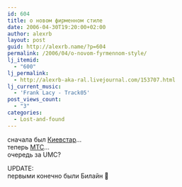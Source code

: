 ```yaml
---
id: 604
title: о новом фирменном стиле
date: 2006-04-30T19:20:00+02:00
author: alexrb
layout: post
guid: http://alexrb.name/?p=604
permalink: /2006/04/o-novom-fyrmennom-style/
lj_itemid:
  - "600"
lj_permalink:
  - http://alexrb-aka-ral.livejournal.com/153707.html
lj_current_music:
  - 'Frank Lacy - Track05'
post_views_count:
  - "3"
categories:
  - Lost-and-found
---
```

сначала был [Киевстар](http://adme.ru/adnews/2006/04/18/5963.html)&#8230;  
теперь [МТС](http://adme.ru/adnews/2006/04/28/6118.html)&#8230;  
очередь за UMC?

UPDATE:  
первыми конечно были Билайн 🙂